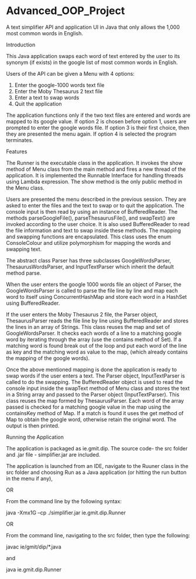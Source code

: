 # Advanced_OOP_Project
A text simplifier API and application UI in Java that only allows the 1,000 most common words in English.

Introduction

This Java application swaps each word of text entered by the user to its synonym (if exists) in the google list of most common words in English.

Users of the API can be given a Menu with 4 options:

1. Enter the google-1000 words text file 
2. Enter the Moby Thesaurus 2 text file
3. Enter a text to swap words
4. Quit the application

The application functions only if the two text files are entered and words are mapped to its google value. 
If option 2 is chosen before option 1, users are prompted to enter the google words file. 
If option 3 is their first choice, then they are presented the menu again. 
If option 4 is selected the program terminates. 
 
Features 

The Runner is the executable class in the application. It invokes the show method of Menu class from the main method and fires a new thread of the application. 
It is implemented the Runnable Interface for handling threads using Lambda expression. The show method is the only public method in the Menu class.

Users are presented the menu described in the previous session. They are asked to enter the files and the text to swap or to quit the application. 
The console input is then read by using an instance of BufferedReader. 
The methods parseGoogleFile(), parseThesaurusFile(), and swapText() are invoked according to the user choice. 
It is also used BufferedReader to read the file information and text to swap inside these methods.
The mapping and swapping functions are encapsulated.
This class uses the enum ConsoleColour and utilize polymorphism for mapping the words and swapping text. 

The abstract class Parser has three subclasses GoogleWordsParser, ThesaurusWordsParser, and InputTextParser which inherit the default method parse.
 
When the user enters the google 1000 words file an object of Parser, the GoogleWordsParser is called to parse the file line by line and map each word 
to itself using  ConcurrentHashMap and store each word in a HashSet using BufferedReader.

If the user enters the Moby Thesaurus 2 file, the Parser object, ThesaurusParser reads the file line by line using BufferedReader 
and stores the lines in an array of Strings. This class reuses the map and set of GoogleWordsParser. 
It checks each words of a line to a matching google word by iterating through the array (use the contains method of Set). 
If a matching word is found break out of the loop and put each word of the line as key 
and the matching word as value to the map, (which already contains the mapping of the google words).

Once the above mentioned mapping is done the application is ready to swap words if the user enters a text. 
The Parser object, InputTextParser is called to do the swapping. 
The BufferedReader object is used to read the console input inside the swapText method of Menu class 
and stores the text in a String array and passed to the Parser object (InputTextParser). 
This class reuses the map formed by ThesaurusParser. Each word of the array passed is checked for 
a matching google value in the map using the containsKey method of Map. 
If a match is found it uses the get method of Map to obtain the google word, otherwise retain the original word. 
The output is then printed.

Running the Application

The application is packaged as ie.gmit.dip. The source code- the src folder and .jar file - simplifier.jar are included.

The application is launched from an IDE, navigate to the Ruuner class in the src folder and choosing Run as a Java application (or hitting the run button in the menu if any),

OR

From the command line by the following syntax: 

java -Xmx1G –cp ./simplifier.jar ie.gmit.dip.Runner

OR
 
From the command line, navigating to the src folder, then type the following:

javac ie/gmit/dip/*.java

and 

java ie.gmit.dip.Runner


